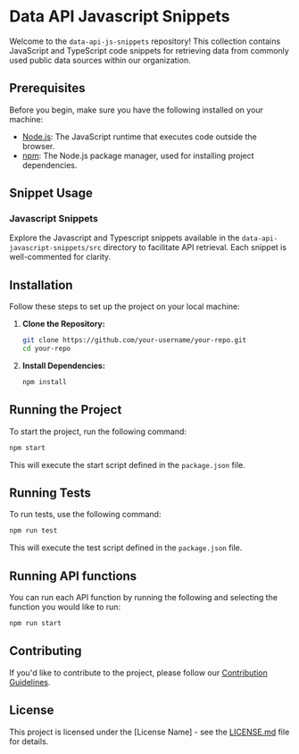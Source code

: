 # Data API Javascript Snippets

Welcome to the `data-api-js-snippets` repository! This collection contains JavaScript and TypeScript code snippets for retrieving data from commonly used public data sources within our organization.

## Prerequisites

Before you begin, make sure you have the following installed on your machine:

- [Node.js](https://nodejs.org/): The JavaScript runtime that executes code outside the browser.
- [npm](https://www.npmjs.com/): The Node.js package manager, used for installing project dependencies.

## Snippet Usage

### Javascript Snippets

Explore the Javascript and Typescript snippets available in the `data-api-javascript-snippets/src` directory to facilitate API retrieval. Each snippet is well-commented for clarity.

## Installation

Follow these steps to set up the project on your local machine:

1. **Clone the Repository:**
   ```bash
   git clone https://github.com/your-username/your-repo.git
   cd your-repo
   ```

2. **Install Dependencies:**
   ```bash
   npm install
   ```

## Running the Project

To start the project, run the following command:

```bash
npm start
```

This will execute the start script defined in the `package.json` file.

## Running Tests

To run tests, use the following command:

```bash
npm run test
```

This will execute the test script defined in the `package.json` file.

## Running API functions

You can run each API function by running the following and selecting the function you would like to run:

```bash
npm run start
```

## Contributing

If you'd like to contribute to the project, please follow our [Contribution Guidelines](CONTRIBUTING.md).

## License

This project is licensed under the [License Name] - see the [LICENSE.md](LICENSE.md) file for details.
```
